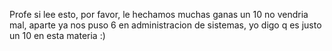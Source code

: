 Profe si lee esto, por favor, le hechamos muchas ganas un 10 no vendria mal, aparte ya nos puso 6 en administracion de sistemas, yo digo q es justo un 10 en esta materia :)
